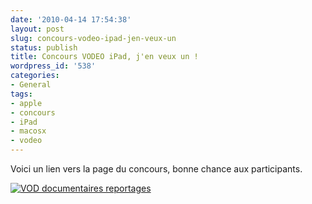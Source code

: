 ```yaml
---
date: '2010-04-14 17:54:38'
layout: post
slug: concours-vodeo-ipad-jen-veux-un
status: publish
title: Concours VODEO iPad, j'en veux un !
wordpress_id: '538'
categories:
- General
tags:
- apple
- concours
- iPad
- macosx
- vodeo
---
```


Voici un lien vers la page du concours, bonne chance aux participants.




[![VOD documentaires reportages](http://concours.vodeo.tv/images/badge_concours_vodeo-small.jpg)](http://concours.vodeo.tv/p/1a2807faf3cca1667ff6f04bf5886eff)
